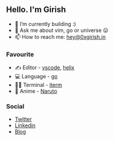 ## Hello. I'm Girish
- 🧱 I’m currently building :)
- 💬 Ask me about vim, go or universe 😛️
- 📫 How to reach me: hey@0xgirish.in

### Favourite
- ✍️ Editor - [vscode](https://code.visualstudio.com/), [helix](https://helix-editor.com/)
- 💻️ Language - [go](https://golang.org)
- 👨‍💻️ Terminal - [iterm](https://iterm2.com/)
- 🍿 Anime - [Naruto](https://en.wikipedia.org/wiki/Naruto)

### Social
- [Twitter](https://twitter.com/0xgirish)
- [Linkedin](https://linkedin.com/in/0xgirish)
- [Blog](https://0xgirish.in)
